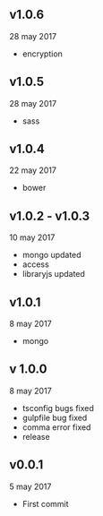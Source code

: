 ## v1.0.6
28 may 2017

* encryption

## v1.0.5
28 may 2017

* sass

## v1.0.4
22 may 2017

* bower

## v1.0.2 - v1.0.3
10 may 2017

* mongo updated
* access
* libraryjs updated

## v1.0.1
8 may 2017

* mongo

## v 1.0.0
8 may 2017

* tsconfig bugs fixed
* gulpfile bug fixed
* comma error fixed
* release

## v0.0.1
5 may 2017

* First commit